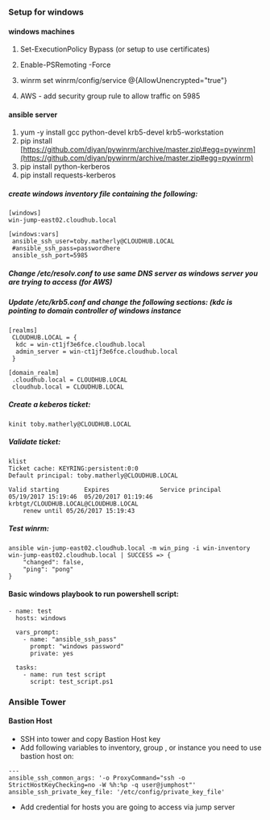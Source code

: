 ### Setup for windows

#### windows machines

1. Set-ExecutionPolicy Bypass \(or setup to use certificates\)

2. Enable-PSRemoting -Force

3. winrm set winrm/config/service @{AllowUnencrypted="true"}

4. AWS - add security group rule to allow traffic on 5985

#### ansible server

1. yum -y install gcc python-devel krb5-devel krb5-workstation
2. pip install [https://github.com/diyan/pywinrm/archive/master.zip\#egg=pywinrm](https://github.com/diyan/pywinrm/archive/master.zip#egg=pywinrm)
3. pip install python-kerberos
4. pip install requests-kerberos

##### create windows inventory file containing the following:

```
[windows]
win-jump-east02.cloudhub.local

[windows:vars]
 ansible_ssh_user=toby.matherly@CLOUDHUB.LOCAL
 #ansible_ssh_pass=passwordhere
 ansible_ssh_port=5985
```

##### Change /etc/resolv.conf to use same DNS server as windows server you are trying to access \(for AWS\)

##### Update /etc/krb5.conf and change the following sections: \(kdc is pointing to domain controller of windows instance

```
[realms]
 CLOUDHUB.LOCAL = {
  kdc = win-ct1jf3e6fce.cloudhub.local
  admin_server = win-ct1jf3e6fce.cloudhub.local
 }

[domain_realm]
 .cloudhub.local = CLOUDHUB.LOCAL
 cloudhub.local = CLOUDHUB.LOCAL
```

##### Create a keberos ticket:

```
kinit toby.matherly@CLOUDHUB.LOCAL
```

##### Validate ticket:

```
klist
Ticket cache: KEYRING:persistent:0:0
Default principal: toby.matherly@CLOUDHUB.LOCAL

Valid starting       Expires              Service principal
05/19/2017 15:19:46  05/20/2017 01:19:46  krbtgt/CLOUDHUB.LOCAL@CLOUDHUB.LOCAL
    renew until 05/26/2017 15:19:43
```

##### Test winrm:

```
ansible win-jump-east02.cloudhub.local -m win_ping -i win-inventory
win-jump-east02.cloudhub.local | SUCCESS => {
    "changed": false,
    "ping": "pong"
}
```

#### Basic windows playbook to run powershell script:

```
- name: test
  hosts: windows

  vars_prompt:
    - name: "ansible_ssh_pass"
      prompt: "windows password"
      private: yes

  tasks:
    - name: run test script
      script: test_script.ps1
```

### Ansible Tower

#### Bastion Host

* SSH into tower and copy Bastion Host key
* Add following variables to inventory, group , or instance you need to use bastion host on:

```
---
ansible_ssh_common_args: '-o ProxyCommand="ssh -o StrictHostKeyChecking=no -W %h:%p -q user@jumphost"'
ansible_ssh_private_key_file: '/etc/config/private_key_file'
```

* Add credential for hosts you are going to access via jump server



